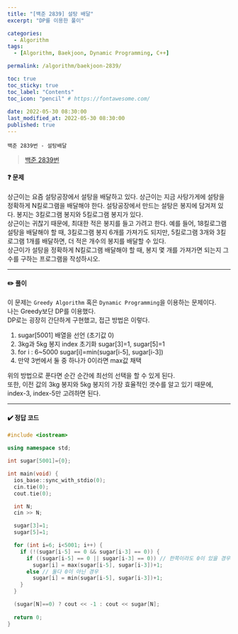 ```yaml
---
title: "[백준 2839] 설탕 배달"
excerpt: "DP를 이용한 풀이"

categories:
  - Algorithm
tags:
  - [Algorithm, Baekjoon, Dynamic Programming, C++]

permalink: /algorithm/baekjoon-2839/

toc: true
toc_sticky: true
toc_label: "Contents"
toc_icon: "pencil" # https://fontawesome.com/
 
date: 2022-05-30 08:30:00
last_modified_at: 2022-05-30 08:30:00
published: true
---
```


`백준 2839번 - 설탕배달`  

> [백준 2839번](https://www.acmicpc.net/problem/2839)  

#### ❓ 문제

상근이는 요즘 설탕공장에서 설탕을 배달하고 있다. 상근이는 지금 사탕가게에 설탕을 정확하게 N킬로그램을 배달해야 한다. 설탕공장에서 만드는 설탕은 봉지에 담겨져 있다. 봉지는 3킬로그램 봉지와 5킬로그램 봉지가 있다.   
상근이는 귀찮기 때문에, 최대한 적은 봉지를 들고 가려고 한다. 예를 들어, 18킬로그램 설탕을 배달해야 할 때, 3킬로그램 봉지 6개를 가져가도 되지만, 5킬로그램 3개와 3킬로그램 1개를 배달하면, 더 적은 개수의 봉지를 배달할 수 있다.  
상근이가 설탕을 정확하게 N킬로그램 배달해야 할 때, 봉지 몇 개를 가져가면 되는지 그 수를 구하는 프로그램을 작성하시오.  

---  

#### ✏️ 풀이

이 문제는 `Greedy Algorithm` 혹은 `Dynamic Programming`을 이용하는 문제이다.  
나는 Greedy보단 DP를 이용했다.  
DP로는 굉장히 간단하게 구현했고, 접근 방법은 이렇다.  

1. sugar[5001] 배열을 선언 (초기값 0)  
2. 3kg과 5kg 봉지 index 초기화 sugar[3]=1, sugar[5]=1  
3. for i : 6~5000 sugar[i]=min(sugar[i-5], sugar[i-3])  
4. 만약 3번에서 둘 중 하나가 0이라면 max값 채택  

위의 방법으로 푼다면 순간 순간에 최선의 선택을 할 수 있게 된다.  
또한, 이전 값의 3kg 봉지와 5kg 봉지의 가장 효율적인 갯수를 알고 있기 때문에, index-3, index-5만 고려하면 된다.  

---  

#### ✔️ 정답 코드

```cpp
#include <iostream>

using namespace std;

int sugar[5001]={0};

int main(void) {
  ios_base::sync_with_stdio(0);
  cin.tie(0);
  cout.tie(0);

  int N;
  cin >> N;

  sugar[3]=1;
  sugar[5]=1;

  for (int i=6; i<5001; i++) {
    if (!(sugar[i-5] == 0 && sugar[i-3] == 0)) {
      if ((sugar[i-5] == 0 || sugar[i-3] == 0)) // 한쪽이라도 0이 있을 경우
        sugar[i] = max(sugar[i-5], sugar[i-3])+1;    
      else // 둘다 0이 아닌 경우
        sugar[i] = min(sugar[i-5], sugar[i-3])+1;
    }
  }

  (sugar[N]==0) ? cout << -1 : cout << sugar[N];
  
  return 0;
}
```